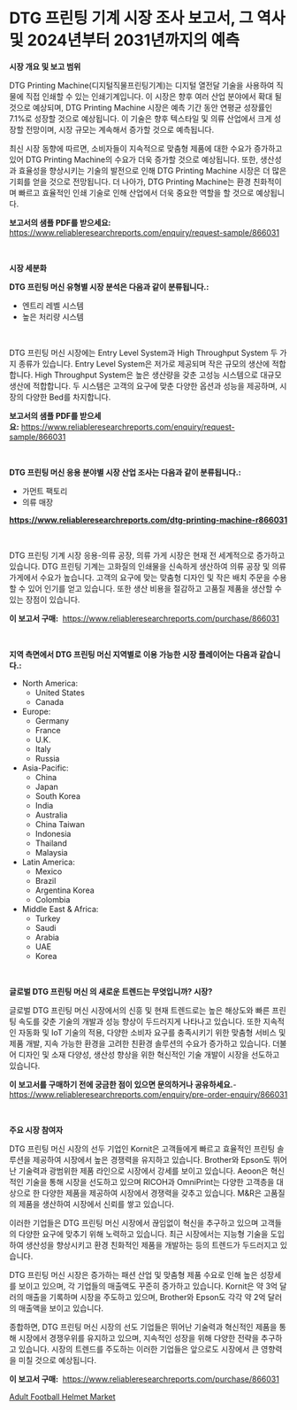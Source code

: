 <p><h1>DTG 프린팅 기계 시장 조사 보고서, 그 역사 및 2024년부터 2031년까지의 예측</h1></p><p><strong>시장 개요 및 보고 범위</strong></p>
<p><p>DTG Printing Machine(디지털직물프린팅기계)는 디지털 열전달 기술을 사용하여 직물에 직접 인쇄할 수 있는 인쇄기계입니다. 이 시장은 향후 여러 산업 분야에서 확대 될 것으로 예상되며, DTG Printing Machine 시장은 예측 기간 동안 연평균 성장률인 7.1%로 성장할 것으로 예상됩니다. 이 기술은 향후 텍스타일 및 의류 산업에서 크게 성장할 전망이며, 시장 규모는 계속해서 증가할 것으로 예측됩니다.</p><p>최신 시장 동향에 따르면, 소비자들이 지속적으로 맞춤형 제품에 대한 수요가 증가하고 있어 DTG Printing Machine의 수요가 더욱 증가할 것으로 예상됩니다. 또한, 생산성과 효율성을 향상시키는 기술의 발전으로 인해 DTG Printing Machine 시장은 더 많은 기회를 얻을 것으로 전망됩니다. 더 나아가, DTG Printing Machine는 환경 친화적이며 빠르고 효율적인 인쇄 기술로 인해 산업에서 더욱 중요한 역할을 할 것으로 예상됩니다.</p></p>
<p><strong>보고서의 샘플 PDF를 받으세요:</strong> <a href="https://www.reliableresearchreports.com/enquiry/request-sample/866031">https://www.reliableresearchreports.com/enquiry/request-sample/866031</a></p>
<p>&nbsp;</p>
<p><strong>시장 세분화</strong></p>
<p><strong>DTG 프린팅 머신 유형별 시장 분석은 다음과 같이 분류됩니다.:</strong></p>
<p><ul><li>엔트리 레벨 시스템</li><li>높은 처리량 시스템</li></ul></p>
<p>&nbsp;</p>
<p><p>DTG 프린팅 머신 시장에는 Entry Level System과 High Throughput System 두 가지 종류가 있습니다. Entry Level System은 저가로 제공되며 작은 규모의 생산에 적합합니다. High Throughput System은 높은 생산량을 갖춘 고성능 시스템으로 대규모 생산에 적합합니다. 두 시스템은 고객의 요구에 맞춘 다양한 옵션과 성능을 제공하며, 시장의 다양한 Bed를 차지합니다.</p></p>
<p><strong>보고서의 샘플 PDF를 받으세요:</strong>&nbsp;<a href="https://www.reliableresearchreports.com/enquiry/request-sample/866031">https://www.reliableresearchreports.com/enquiry/request-sample/866031</a></p>
<p>&nbsp;</p>
<p><strong> DTG 프린팅 머신 응용 분야별 시장 산업 조사는 다음과 같이 분류됩니다.:</strong></p>
<p><ul><li>가먼트 팩토리</li><li>의류 매장</li></ul></p>
<p><strong><a href="https://www.reliableresearchreports.com/dtg-printing-machine-r866031">https://www.reliableresearchreports.com/dtg-printing-machine-r866031</a></strong></p>
<p>&nbsp;</p>
<p><p>DTG 프린팅 기계 시장 응용-의류 공장, 의류 가게 시장은 현재 전 세계적으로 증가하고 있습니다. DTG 프린팅 기계는 고화질의 인쇄물을 신속하게 생산하여 의류 공장 및 의류 가게에서 수요가 높습니다. 고객의 요구에 맞는 맞춤형 디자인 및 작은 배치 주문을 수용할 수 있어 인기를 얻고 있습니다. 또한 생산 비용을 절감하고 고품질 제품을 생산할 수 있는 장점이 있습니다.</p></p>
<p><strong>이 보고서 구매:</strong>&nbsp; <a href="https://www.reliableresearchreports.com/purchase/866031">https://www.reliableresearchreports.com/purchase/866031</a></p>
<p>&nbsp;</p>
<p><strong>지역 측면에서 DTG 프린팅 머신 지역별로 이용 가능한 시장 플레이어는 다음과 같습니다.:</strong></p>
<p><ul>
    <li>
        North America:
        <ul>
            <li>United States</li>
            <li>Canada</li>
        </ul>
    </li>
    <li>
        Europe:
        <ul>
            <li>Germany</li>
            <li>France</li>
            <li>U.K.</li>
            <li>Italy</li>
            <li>Russia</li>
        </ul>
    </li>
    <li>
        Asia-Pacific:
        <ul>
            <li>China</li>
            <li>Japan</li>
            <li>South Korea</li>
            <li>India</li>
            <li>Australia</li>
            <li>China Taiwan</li>
            <li>Indonesia</li>
            <li>Thailand</li>
            <li>Malaysia</li>
        </ul>
    </li>
    <li>
        Latin America:
        <ul>
            <li>Mexico</li>
            <li>Brazil</li>
            <li>Argentina Korea</li>
            <li>Colombia</li>
        </ul>
    </li>
    <li>
        Middle East & Africa:
        <ul>
            <li>Turkey</li>
            <li>Saudi</li>
            <li>Arabia</li>
            <li>UAE</li>
            <li>Korea</li>
        </ul>
    </li>
    </ul></p>
<p>&nbsp;</p>
<p><strong>글로벌 DTG 프린팅 머신 의 새로운 트렌드는 무엇입니까? 시장?</strong></p>
<p><p>글로벌 DTG 프린팅 머신 시장에서의 신흥 및 현재 트렌드로는 높은 해상도와 빠른 프린팅 속도를 갖춘 기술의 개발과 성능 향상이 두드러지게 나타나고 있습니다. 또한 지속적인 자동화 및 IoT 기술의 적용, 다양한 소비자 요구를 충족시키기 위한 맞춤형 서비스 및 제품 개발, 지속 가능한 환경을 고려한 친환경 솔루션의 수요가 증가하고 있습니다. 더불어 디자인 및 소재 다양성, 생산성 향상을 위한 혁신적인 기술 개발이 시장을 선도하고 있습니다.</p></p>
<p><strong>이 보고서를 구매하기 전에 궁금한 점이 있으면 문의하거나 공유하세요.</strong>- <a href="https://www.reliableresearchreports.com/enquiry/pre-order-enquiry/866031">https://www.reliableresearchreports.com/enquiry/pre-order-enquiry/866031</a></p>
<p>&nbsp;</p>
<p><strong>주요 시장 참여자</strong></p>
<p><p>DTG 프린팅 머신 시장의 선두 기업인 Kornit은 고객들에게 빠르고 효율적인 프린팅 솔루션을 제공하여 시장에서 높은 경쟁력을 유지하고 있습니다. Brother와 Epson도 뛰어난 기술력과 광범위한 제품 라인으로 시장에서 강세를 보이고 있습니다. Aeoon은 혁신적인 기술을 통해 시장을 선도하고 있으며 RICOH과 OmniPrint는 다양한 고객층을 대상으로 한 다양한 제품을 제공하여 시장에서 경쟁력을 갖추고 있습니다. M&R은 고품질의 제품을 생산하여 시장에서 신뢰를 쌓고 있습니다.</p><p>이러한 기업들은 DTG 프린팅 머신 시장에서 끊임없이 혁신을 추구하고 있으며 고객들의 다양한 요구에 맞추기 위해 노력하고 있습니다. 최근 시장에서는 지능형 기술을 도입하여 생산성을 향상시키고 환경 친화적인 제품을 개발하는 등의 트렌드가 두드러지고 있습니다.</p><p>DTG 프린팅 머신 시장은 증가하는 패션 산업 및 맞춤형 제품 수요로 인해 높은 성장세를 보이고 있으며, 각 기업들의 매출액도 꾸준히 증가하고 있습니다. Kornit은 약 3억 달러의 매출을 기록하며 시장을 주도하고 있으며, Brother와 Epson도 각각 약 2억 달러의 매출액을 보이고 있습니다.</p><p>종합하면, DTG 프린팅 머신 시장의 선도 기업들은 뛰어난 기술력과 혁신적인 제품을 통해 시장에서 경쟁우위를 유지하고 있으며, 지속적인 성장을 위해 다양한 전략을 추구하고 있습니다. 시장의 트렌드를 주도하는 이러한 기업들은 앞으로도 시장에서 큰 영향력을 미칠 것으로 예상됩니다.</p></p>
<p><strong>이 보고서 구매:</strong>&nbsp;&nbsp;<a href="https://www.reliableresearchreports.com/purchase/866031">https://www.reliableresearchreports.com/purchase/866031</a></p>
<p><p><a href="https://mire-aunt-385.notion.site/Adult-Football-Helmet-Market-Comprehensive-Assessment-by-Type-Application-and-Geography-fb78a50301294c8e9b22aef491399275">Adult Football Helmet Market</a></p></p>